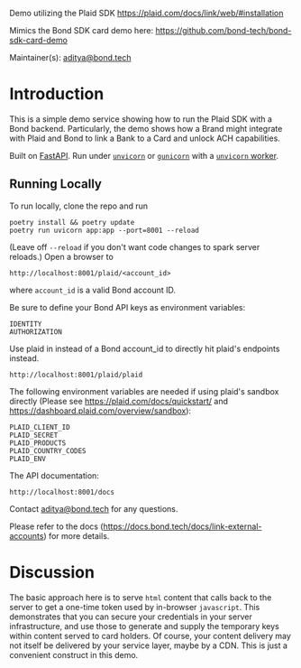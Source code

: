 
Demo utilizing the Plaid SDK https://plaid.com/docs/link/web/#installation

Mimics the Bond SDK card demo here: https://github.com/bond-tech/bond-sdk-card-demo

Maintainer(s): aditya@bond.tech 

# Introduction

This is a simple demo service showing how to run the Plaid SDK with a Bond backend. Particularly, the demo shows how a Brand might integrate with Plaid and Bond to link a Bank to a Card and unlock ACH capabilities. 

Built on [FastAPI](https://fastapi.tiangolo.com/). Run under [`unvicorn`](https://www.uvicorn.org/) or [`gunicorn`](https://gunicorn.org/) with a [`unvicorn` worker](https://www.uvicorn.org/#running-with-gunicorn). 

## Running Locally

To run locally, clone the repo and run
```
poetry install && poetry update
poetry run uvicorn app:app --port=8001 --reload
```
(Leave off `--reload` if you don't want code changes to spark server reloads.)  Open a browser to 
```
http://localhost:8001/plaid/<account_id>
```
where `account_id` is a valid Bond account ID. 

Be sure to define your Bond API keys as environment variables:
```
IDENTITY
AUTHORIZATION
```

Use plaid in instead of a Bond account_id to directly hit plaid's endpoints instead.

```
http://localhost:8001/plaid/plaid
```
The following environment variables are needed if using plaid's sandbox directly (Please see https://plaid.com/docs/quickstart/ and https://dashboard.plaid.com/overview/sandbox):
```
PLAID_CLIENT_ID
PLAID_SECRET
PLAID_PRODUCTS
PLAID_COUNTRY_CODES
PLAID_ENV
```

The API documentation: 
```
http://localhost:8001/docs
```

Contact aditya@bond.tech for any questions.

Please refer to the docs (https://docs.bond.tech/docs/link-external-accounts) for more details.


# Discussion

The basic approach here is to serve `html` content that calls back to the server to get a one-time token used by in-browser `javascript`. This demonstrates that you can secure your credentials in your server infrastructure, and use those to generate and supply the temporary keys within content served to card holders. Of course, your content delivery may not itself be delivered by your service layer, maybe by a CDN. This is just a convenient construct in this demo. 

